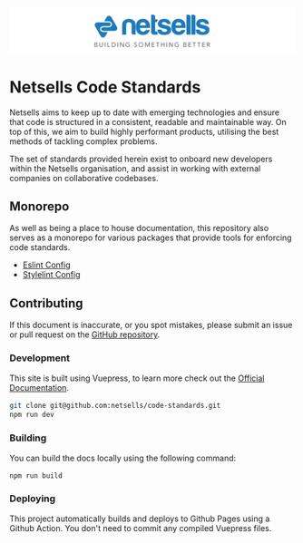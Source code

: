 ![Netsells Logo](./src/images/netsells-logo-with-slogan.jpg)

# Netsells Code Standards

Netsells aims to keep up to date with emerging technologies and ensure that code is structured in a consistent, readable and maintainable way. On top of this, we aim to build highly performant products, utilising the best methods of tackling complex problems.

The set of standards provided herein exist to onboard new developers within the Netsells organisation, and assist in working with external companies on collaborative codebases.

## Monorepo

As well as being a place to house documentation, this repository also serves as a monorepo for various packages that provide tools for enforcing code standards.

- [Eslint Config](./packages/eslint-config)
- [Stylelint Config](./packages/stylelint-config)

## Contributing

If this document is inaccurate, or you spot mistakes, please submit an issue or pull request on the [GitHub repository](https://github.com/netsells/code-standards).

### Development

This site is built using Vuepress, to learn more check out the [Official Documentation](https://vuepress.vuejs.org/).

```bash
git clone git@github.com:netsells/code-standards.git
npm run dev
```

### Building

You can build the docs locally using the following command:

```bash
npm run build
```

### Deploying

This project automatically builds and deploys to Github Pages using a Github Action. You don't need to commit any compiled Vuepress files.
